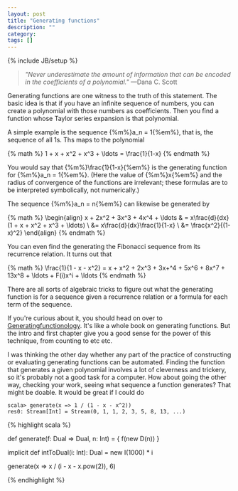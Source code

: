 ```yaml
---
layout: post
title: "Generating functions"
description: ""
category: 
tags: []
---
```

{% include JB/setup %}

> _"Never underestimate the amount of information that can be encoded in the coefficients of a polynomial."_
> —Dana C. Scott

Generating functions are one witness to the truth of this statement. The basic idea is that if you have an infinite sequence
of numbers, you can create a polynomial with those numbers as coefficients. Then you find a function whose Taylor series
expansion is that polynomial.

A simple example is the sequence {%m%}a_n = 1{%em%}, that is, the sequence of all 1s. Ths maps to the polynomial

{% math %}
1 + x + x^2 + x^3 + \ldots = \frac{1}{1-x}
{% endmath %}

You would say that {%m%}\frac{1}{1-x}{%em%} is the generating function for {%m%}a_n = 1{%em%}.
(Here the value of {%m%}x{%em%} and the radius of convergence of the functions are irrelevant; these formulas are to be
interpreted symbolically, not numerically.)

The sequence {%m%}a_n = n{%em%} can likewise be generated by

{% math %}
\begin{align}
x + 2x^2 + 3x^3 + 4x^4 + \ldots & = x\frac{d}{dx}(1 + x + x^2 + x^3 + \ldots) \\
&= x\frac{d}{dx}\frac{1}{1-x} \\
&= \frac{x^2}{(1-x)^2}
\end{align}
{% endmath %}

You can even find the generating the Fibonacci sequence from its recurrence relation. It turns out that

{% math %}
\frac{1}{1 - x - x^2} = x + x^2 + 2x^3 + 3x+^4 + 5x^6 + 8x^7 + 13x^8 + \ldots + F(i)x^i + \ldots
{% endmath %}

There are all sorts of algebraic tricks to figure out what the generating function is for a sequence given a
recurrence relation or a formula for each term of the sequence.

If you're curious about it, you should head on over to [Generatingfunctionology](). It's like a whole book on
generating functions. But the intro and first chapter give you a good sense for the power of this technique, from
counting to etc etc.

I was thinking the other day whether any part of the practice of constructing or evaluating generating functions can
be automated. Finding the function that generates a given polynomial involves a lot of cleverness and trickery, so
it's probably not a good task for a computer. How about going the other way, checking your work, seeing what sequence
a function generates? That might be doable. It would be great if I could do

    scala> generate(x => 1 / (1 - x - x^2))
    res0: Stream[Int] = Stream(0, 1, 1, 2, 3, 5, 8, 13, ...) 

{% highlight scala %}

def generate(f: Dual => Dual, n: Int) = {
  f(new D(n))
}

implicit def intToDual(i: Int): Dual = new I(1000) * i

generate(x => x / (i - x - x.pow(2)), 6)

{% endhighlight %}

